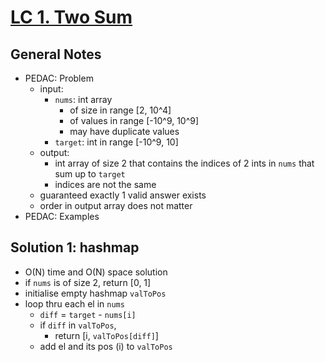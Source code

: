 # [LC 1. Two Sum](https://leetcode.com/problems/two-sum/)

## General Notes

- PEDAC: Problem
  - input:
    - `nums`: int array
      - of size in range \[2, 10^4]
      - of values in range \[-10^9, 10^9]
      - may have duplicate values
    - `target`: int in range \[-10^9, 10]
  - output:
    - int array of size 2 that contains the indices of 2 ints in `nums` that sum up to `target`
    - indices are not the same
  - guaranteed exactly 1 valid answer exists
  - order in output array does not matter
- PEDAC: Examples

## Solution 1: hashmap

- O(N) time and O(N) space solution
- if `nums` is of size 2, return [0, 1]
- initialise empty hashmap `valToPos`
- loop thru each el in `nums`
  - `diff` = `target` - `nums[i]`
  - if `diff` in `valToPos`,
    - return [i, `valToPos[diff]`]
  - add el and its pos (i) to `valToPos`

